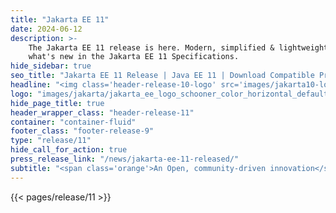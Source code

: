 ```yaml
---
title: "Jakarta EE 11"
date: 2024-06-12
description: >-
    The Jakarta EE 11 release is here. Modern, simplified & lightweight, see
    what's new in the Jakarta EE 11 Specifications.
hide_sidebar: true
seo_title: "Jakarta EE 11 Release | Java EE 11 | Download Compatible Products & Specifications | The Eclipse Foundation"
headline: "<img class='header-release-10-logo' src='images/jakarta10-logo.svg' alt='Jakarta EE 11'>"
logo: "images/jakarta/jakarta_ee_logo_schooner_color_horizontal_default.png"
hide_page_title: true
header_wrapper_class: "header-release-11"
container: "container-fluid"
footer_class: "footer-release-9"
type: "release/11"
hide_call_for_action: true
press_release_link: "/news/jakarta-ee-11-released/"
subtitle: "<span class='orange'>An Open, community-driven innovation</span><br> driving the future of cloud native Java technologies"
---
```


{{< pages/release/11 >}}
